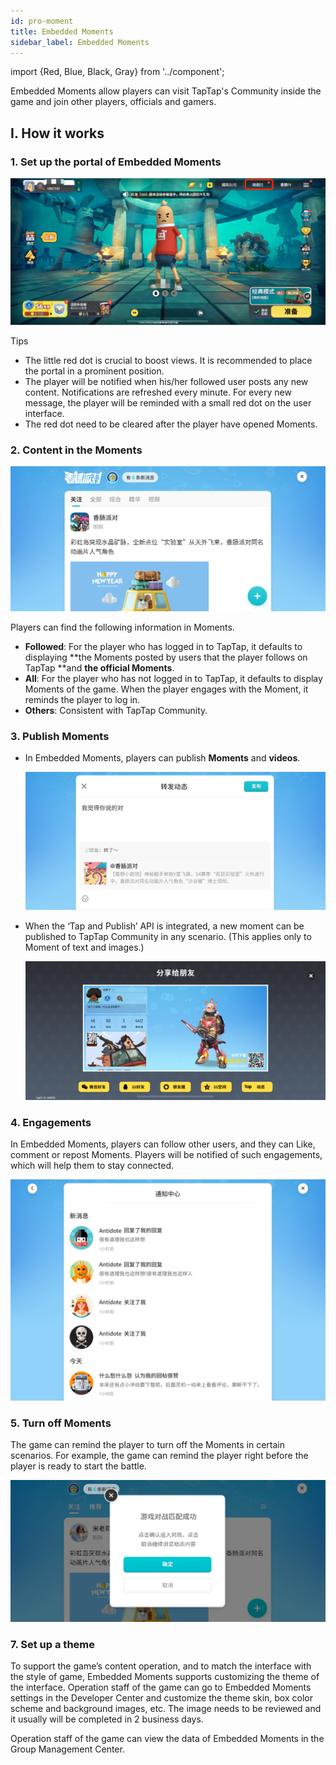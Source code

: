 ```yaml
---
id: pro-moment 
title: Embedded Moments 
sidebar_label: Embedded Moments
---
```

import {Red, Blue, Black, Gray} from '../component';


Embedded Moments allow players can visit TapTap's Community inside the game and join other players, officials and gamers.

## I. How it works

### 1\. Set up the portal of Embedded Moments

![](/img/tap_moment06.png)

Tips

- The little red dot is crucial to boost views. It is recommended to place the portal in a prominent position.
- The player will be notified when his/her followed user posts any new content. Notifications are refreshed every minute.  For every new message, the player will be reminded with a small red dot on the user interface.
- The red dot need to be cleared after the player have opened Moments.

### 2\. Content in the Moments

![](/img/openmoment.png)

Players can find the following information in Moments.

- **Followed**: For the player who has logged in to TapTap, it defaults to displaying **the Moments posted by users that the player follows on TapTap **and **the official Moments**.
- **All**: For the player who has not logged in to TapTap, it defaults to display Moments of the game. When the player engages with the Moment, it reminds the player to log in.
- **Others**: Consistent with TapTap Community.

### 3\. Publish Moments

- In Embedded Moments, players can publish **Moments** and **videos**.

    ![](/img/tap_moment05.png)

- When the ‘Tap and Publish’ API is integrated, a new moment can be published to TapTap Community in any scenario. (This applies only to Moment of text and images.)

    ![](/img/tap_moment_publish1.png)

### 4\. Engagements

In Embedded Moments, players can follow other users, and they can Like, comment or repost Moments. Players will be notified of such engagements, which will help them to stay connected.

![](/img/tap_moment03.png)

### 5\. Turn off Moments

The game can remind the player to turn off the Moments in certain scenarios. For example, the game can remind the player right before the player is ready to start the battle. 

![](/img/tap_moment_close.png)

### 7\. Set up a theme

To support the game’s content operation, and to match the interface with the style of game, Embedded Moments supports customizing the theme of the interface. Operation staff of the game can go to Embedded Moments settings in the Developer Center and customize the theme skin, box color scheme and background images, etc.  The image needs to be reviewed and it usually will be completed in 2 business days.

Operation staff of the game can view the data of Embedded Moments in the Group Management Center.
